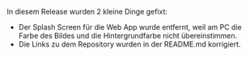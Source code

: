 In diesem Release wurden 2 kleine Dinge gefixt:
- Der Splash Screen für die Web App wurde entfernt, weil am PC die Farbe des Bildes und die Hintergrundfarbe nicht übereinstimmen.
- Die Links zu dem Repository wurden in der README.md korrigiert.